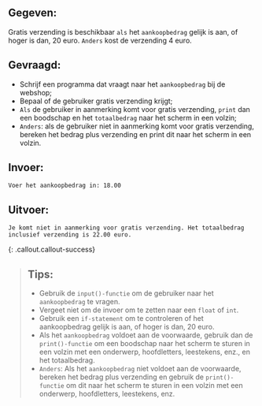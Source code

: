## Gegeven: 
Gratis verzending is beschikbaar `als` het `aankoopbedrag` gelijk is aan, of hoger is dan, 20 euro. 
`Anders` kost de verzending 4 euro.

## Gevraagd: 
* Schrijf een programma dat vraagt naar het `aankoopbedrag` bij de webshop;
* Bepaal of de gebruiker gratis verzending krijgt;
* `Als` de gebruiker in aanmerking komt voor gratis verzending, `print` dan een boodschap en het `totaalbedrag` naar het scherm in een volzin;
* `Anders`: als de gebruiker niet in aanmerking komt voor gratis verzending, bereken het bedrag plus verzending en print dit naar het scherm in een volzin.

## Invoer: 
```
Voer het aankoopbedrag in: 18.00
```

## Uitvoer: 
```
Je komt niet in aanmerking voor gratis verzending. Het totaalbedrag inclusief verzending is 22.00 euro.
```

{: .callout.callout-success}
>## Tips: 
>* Gebruik de `input()-functie` om de gebruiker naar het `aankoopbedrag` te vragen. 
>* Vergeet niet om de invoer om te zetten naar een `float` of `int`.
>* Gebruik een `if-statement` om te controleren of het aankoopbedrag gelijk is aan, of hoger is dan, 20 euro.
>* Als het `aankoopbedrag` voldoet aan de voorwaarde, gebruik dan de `print()-functie` om een boodschap naar het scherm te sturen in een volzin met een onderwerp, hoofdletters, leestekens, enz., en het totaalbedrag.
>* `Anders`: Als het `aankoopbedrag` niet voldoet aan de voorwaarde, bereken het bedrag plus verzending en gebruik de `print()-functie` om dit naar het scherm te sturen in een volzin met een onderwerp, hoofdletters, leestekens, enz.